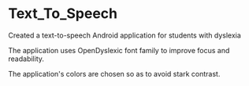 # Text_To_Speech
Created a text-to-speech Android application for students with dyslexia

The application uses OpenDyslexic font family to improve focus and readability.

The application's colors are chosen so as to avoid stark contrast.

